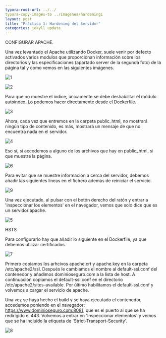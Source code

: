 ```yaml
---
typora-root-url: ../../
typora-copy-images-to ../imagenes/hardening1
layout: post
title: "Práctica 1: Hardening del Servidor"
categories: jekyll update
---
```

CONFIGURAR APACHE.

Una vez levantado el Apache utilizando Docker, suele venir por defecto activados varios modulos que proporcionan información sobre los directorios y las especificaciones (apartado server de la segunda foto) de la página tal y como vemos en las siguientes imágenes.

![1](/myblog/imagenes/hardening1/1.png)

![2](/myblog/imagenes/hardening1/2.png)

Para que no muestre el índice, únicamente se debe deshabilitar el módulo autoindex. Lo podemos hacer directamente desde el Dockerfile.

![3](/myblog/imagenes/hardening1/3.png)

Ahora, cada vez que entremos en la carpeta public_html, no mostrará ningún tipo de contenido, es más, mostrará un mensaje de que no encuentra nada en el servidor.

![4](/myblog/imagenes/hardening1/4.png)

Eso sí, si accedemos a alguno de los archivos que hay en public_html, si que muestra la página.

![6](/myblog/imagenes/hardening1/6.png)

Para evitar que se muestre información a cerca del servidor, debemos añadir las siguientes líneas en el fichero además de reiniciar el servicio.

![9](/myblog/imagenes/hardening1/9.png)

Una vez ejecutado, al pulsar con el botón derecho del ratón y entrar a 'inspecciónar los elementos' en el navegador, vemos que solo dice que es un servidor apache.

![5](/myblog/imagenes/hardening1/5.png)



HSTS

Para configurarlo hay que añadir lo siguiente en el Dockerfile, ya que debemos utilizar certificados.

![7](/myblog/imagenes/hardening1/7.png)

Primero copiamos los arhcivos apache.crt y apache.key en la carpeta /etc/apache2/ssl. Después le cambiamos el nombre al default-ssl.conf del contenedor y añadimos dominioseguro.com a la lista de host. A continuación copiamos el default-ssl.conf en el directorio /etc/apache2/sites-available. Por último habilitamos el default-ssl.conf y volvemos a cargar el servicio de apache.

Una vez se haya hecho el build y se haya ejecutado el contenedor, accedemos poniendo en el navegador: https://www.dominioseguro.com:8081, que es el puerto al que se ha redirigido el 443. Volvemos a entrar en 'Inspeccionar elementos' y vemos que se ha incluido la etiqueta de 'Strict-Transport-Security'.

![8](/myblog/imagenes/hardening1/8.png)